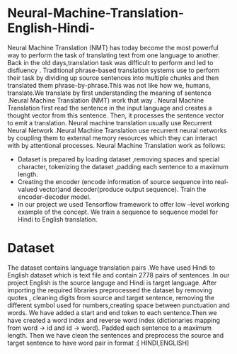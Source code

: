 # Neural-Machine-Translation-English-Hindi-
Neural Machine Translation (NMT) has today become the most powerful way to perform the task of translating text from one language to another. Back in the old days,translation task was difficult to perform and led to disfluency . Traditional phrase-based translation systems use to perform their task by dividing up source sentences into multiple chunks and then translated them phrase-by-phrase.This was not like how we, humans, translate.We translate by first understanding the meaning of sentence .Neural Machine Translation (NMT) work that way . Neural Machine Translation first read the sentence in the input language and creates a thought vector from this sentence. Then, it processes the sentence vector to emit a translation. Neural machine translation usually use Recurrent Neural Network .Neural Machine Translation use recurrent neural networks by coupling them to external memory resources which they can interact with by attentional processes.
Neural Machine Translation work as follows:

  * Dataset is prepared by loading dataset ,removing spaces and special character, tokenizing the dataset ,padding each sentence to a maximum length.
  * Creating the encoder (encode information of source sequence into real- valued vector)and decoder(produce output sequence).
    Train the encoder-decoder model.
  * In our project we used Tensorflow framework to offer low –level working example of the concept. We train a sequence to sequence model for Hindi to English translation.
  
# Dataset
The dataset contains language translation pairs .We have used Hindi to English dataset which is text file and contain 2778 pairs of sentences .In our project English is the source languge and Hindi is target language. After importing the required libraries preprocessed the dataset by removing quotes , cleaning digits from source and target sentence, removing the different symbol used for numbers,creating space between punctuation and words. We have added a start and end token to each sentence.Then we have created a word index and reverse word index (dictionaries mapping from word → id and id → word). Padded each sentence to a maximum length. Then we have clean the sentences and preprocess the source and target sentence to have word pair in format :[ HINDI,ENGLISH]
